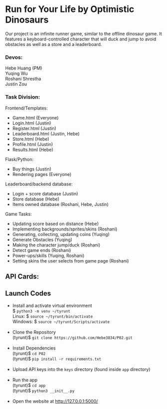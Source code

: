 # Run for Your Life by Optimistic Dinosaurs
Our project is an infinite runner game, similar to the offline dinosaur game. It features a keyboard-controlled character that will duck and jump to avoid obstacles as well as a store and a leaderboard.

### Devos:
Hebe Huang (PM)  
Yuqing Wu  
Roshani Shrestha  
Justin Zou

### Task Division:
Frontend/Templates:
- Game.html (Everyone)
- Login.html (Justin)
- Register.html (Justin)
- Leaderboard.html (Justin, Hebe)
- Store.html (Hebe)
- Profile.html (Justin)
- Results.html (Hebe)

Flask/Python:
- Buy things (Justin)
- Rendering pages (Everyone)

Leaderboard/backend database:
- Login + score database (Justin)
- Store database (Hebe)
- Items owned database (Roshani, Hebe, Justin)
	
Game Tasks:
- Updating score based on distance (Hebe)
- Implementing backgrounds/sprites/skins (Roshani)
- Generating, collecting, updating coins (Yuqing)
- Generate Obstacles (Yuqing)
- Making the character jump/duck (Roshani)
- Detect game ends (Roshani)
- Power-ups/skills (Yuqing, Roshani)
- Setting skins the user selects from game page (Roshani)

## API Cards:

## Launch Codes
- Install and activate virtual environment <br>
$ ```python3 -m venv ~/tyrunt``` <br>
Linux: $ ```source ~/tyrunt/bin/activate``` <br>
Windows: $ ```source ~/tyrunt/Scripts/activate``` <br><br>
- Clone the Repository <br>
(tyrunt)$ ```git clone https://github.com/Hebe3834/P02.git ``` <br><br>
- Install Dependencies <br>
(tyrunt)$ ```cd P02 ``` <br>
(tyrunt)$ ```pip install -r requirements.txt``` <br><br> 
- Upload API keys into the `keys` directory (found inside `app` directory) <br><br> 
- Run the app <br>
(tyrunt)$ ```cd app``` <br>
(tyrunt)$ ```python3 __init__.py``` <br><br>
- Open the website at http://127.0.0.1:5000/
